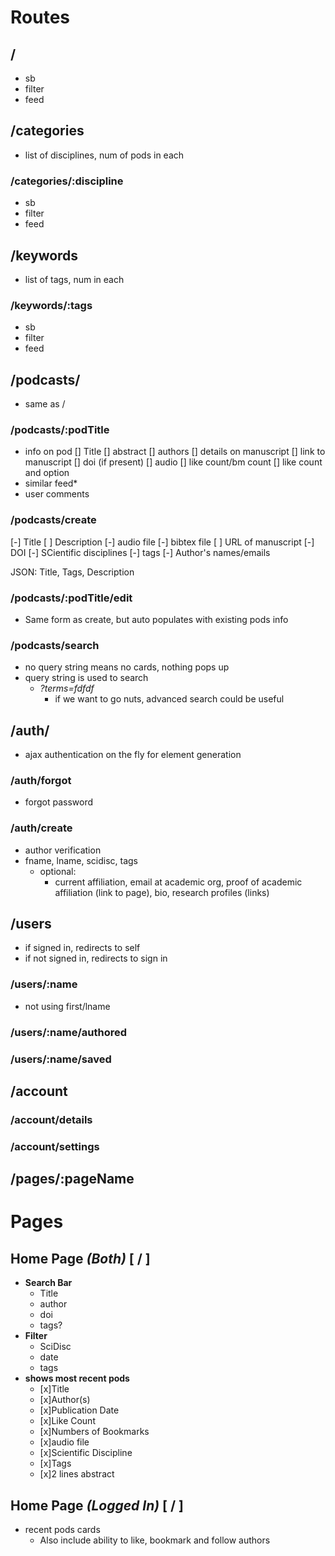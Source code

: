 # Routes
## /
  - sb
  - filter
  - feed

## /categories
  - list of disciplines, num of pods in each
### /categories/:discipline
  - sb
  - filter
  - feed

## /keywords
  - list of tags, num in each
### /keywords/:tags
  - sb
  - filter
  - feed

## /podcasts/
  - same as /
### /podcasts/:podTitle
  - info on pod
  [] Title
  [] abstract
  [] authors
  [] details on manuscript
  [] link to manuscript
  [] doi (if present)
  [] audio
  [] like count/bm count
  [] like count and option
  - similar feed*
  - user comments
### /podcasts/create
  [-] Title
  [ ] Description
  [-] audio file
  [-] bibtex file
  [ ] URL of manuscript
  [-] DOI
  [-] SCientific disciplines
  [-] tags
  [-] Author's names/emails

JSON: Title, Tags, Description


### /podcasts/:podTitle/edit
  - Same form as create, but auto populates with existing pods info
### /podcasts/search
  - no query string means no cards, nothing pops up
  - query string is used to search
    - *?terms=fdfdf*
      - if we want to go nuts, advanced search could be useful


## /auth/
  - ajax authentication on the fly for element generation
### /auth/forgot
  - forgot password
### /auth/create
  - author verification
  - fname, lname, scidisc, tags
    - optional:
      - current affiliation, email at academic org, proof of academic affiliation (link to page), bio, research profiles (links)

## /users
  - if signed in, redirects to self
  - if not signed in, redirects to sign in
### /users/:name
  - not using first/lname 
### /users/:name/authored
### /users/:name/saved

## /account
### /account/details
### /account/settings

## /pages/:pageName

# Pages
## Home Page        *(Both)*        **[ / ]**
- **Search Bar**
  - Title
  - author
  - doi
  - tags?
- **Filter**
  - SciDisc
  - date
  - tags
- **shows most recent pods**
  - [x]Title
  - [x]Author(s)
  - [x]Publication Date
  - [x]Like Count
  - [x]Numbers of Bookmarks
  - [x]audio file
  - [x]Scientific Discipline
  - [x]Tags
  - [x]2 lines abstract

## Home Page        *(Logged In)*   **[ / ]**
- recent pods cards
  - Also include ability to like, bookmark and follow authors